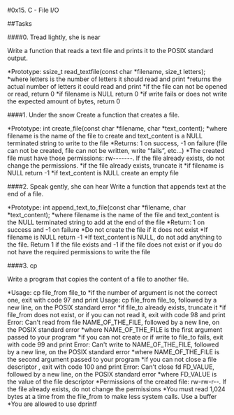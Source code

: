 #0x15. C - File I/O

##Tasks

####0. Tread lightly, she is near

Write a function that reads a text file and prints it to the POSIX standard output.

*Prototype: ssize_t read_textfile(const char *filename, size_t letters);
*where letters is the number of letters it should read and print
*returns the actual number of letters it could read and print
*if the file can not be opened or read, return 0
*if filename is NULL return 0
*if write fails or does not write the expected amount of bytes, return 0

####1. Under the snow
Create a function that creates a file.

*Prototype: int create_file(const char *filename, char *text_content);
*where filename is the name of the file to create and text_content is a NULL terminated string to write to the file
*Returns: 1 on success, -1 on failure (file can not be created, file can not be written, write “fails”, etc…)
*The created file must have those permissions: rw-------. If the file already exists, do not change the permissions.
*if the file already exists, truncate it
*if filename is NULL return -1
*if text_content is NULL create an empty file

####2. Speak gently, she can hear
Write a function that appends text at the end of a file.

*Prototype: int append_text_to_file(const char *filename, char *text_content);
*where filename is the name of the file and text_content is the NULL terminated string to add at the end of the file
*Return: 1 on success and -1 on failure
*Do not create the file if it does not exist
*If filename is NULL return -1
*If text_content is NULL, do not add anything to the file. Return 1 if the file exists and -1 if the file does not exist or if you do not have the required permissions to write the file

####3. cp

Write a program that copies the content of a file to another file.

*Usage: cp file_from file_to
*if the number of argument is not the correct one, exit with code 97 and print Usage: cp file_from file_to, followed by a new line, on the POSIX standard error
*if file_to already exists, truncate it
*if file_from does not exist, or if you can not read it, exit with code 98 and print Error: Can't read from file NAME_OF_THE_FILE, followed by a new line, on the POSIX standard error
*where NAME_OF_THE_FILE is the first argument passed to your program
*if you can not create or if write to file_to fails, exit with code 99 and print Error: Can't write to NAME_OF_THE_FILE, followed by a new line, on the POSIX standard error
*where NAME_OF_THE_FILE is the second argument passed to your program
*if you can not close a file descriptor , exit with code 100 and print Error: Can't close fd FD_VALUE, followed by a new line, on the POSIX standard error
*where FD_VALUE is the value of the file descriptor
*Permissions of the created file: rw-rw-r--. If the file already exists, do not change the permissions
*You must read 1,024 bytes at a time from the file_from to make less system calls. Use a buffer
*You are allowed to use dprintf

